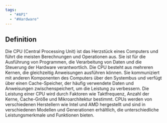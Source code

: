 ```yaml
---
tags:
  - "#AP1"
  - "#Hardware"
---
```

## Definition
Die CPU (Central Processing Unit) ist das Herzstück eines Computers und führt die meisten Berechnungen und Operationen aus. Sie ist für die Ausführung von Programmen, die Verarbeitung von Daten und die Steuerung der Hardware verantwortlich. Die CPU besteht aus mehreren Kernen, die gleichzeitig Anweisungen ausführen können. Sie kommuniziert mit anderen Komponenten des Computers über den Systembus und verfügt über einen Cache-Speicher, der häufig verwendete Daten und Anweisungen zwischenspeichert, um die Leistung zu verbessern. Die Leistung einer CPU wird durch Faktoren wie Taktfrequenz, Anzahl der Kerne, Cache-Größe und Mikroarchitektur bestimmt. CPUs werden von verschiedenen Herstellern wie Intel und AMD hergestellt und sind in verschiedenen Modellen und Generationen erhältlich, die unterschiedliche Leistungsmerkmale und Funktionen bieten.